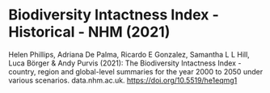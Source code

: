 # Biodiversity Intactness Index - Historical - NHM (2021)

Helen Phillips, Adriana De Palma, Ricardo E Gonzalez, Samantha L L Hill, Luca Börger & Andy Purvis (2021): The Biodiversity Intactness Index - country, region and global-level summaries for the year 2000 to 2050 under various scenarios. data.nhm.ac.uk. https://doi.org/10.5519/he1eqmg1
